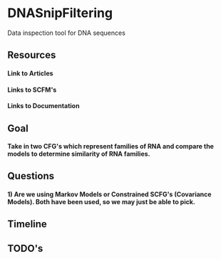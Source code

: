 # DNASnipFiltering
Data inspection tool for DNA sequences

## Resources


#### Link to Articles


#### Links to SCFM's


#### Links to Documentation


## Goal
#### Take in two CFG's which represent families of RNA and compare the models to determine similarity of RNA families. 


## Questions
#### 1) Are we using Markov Models or Constrained SCFG's (Covariance Models). Both have been used, so we may just be able to pick. 



## Timeline


## TODO's 
